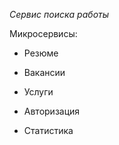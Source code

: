 ﻿ *Сервис поиска работы*

Микросервисы:

+ Резюме

+ Вакансии

+ Услуги

+ Авторизация

+ Статистика

